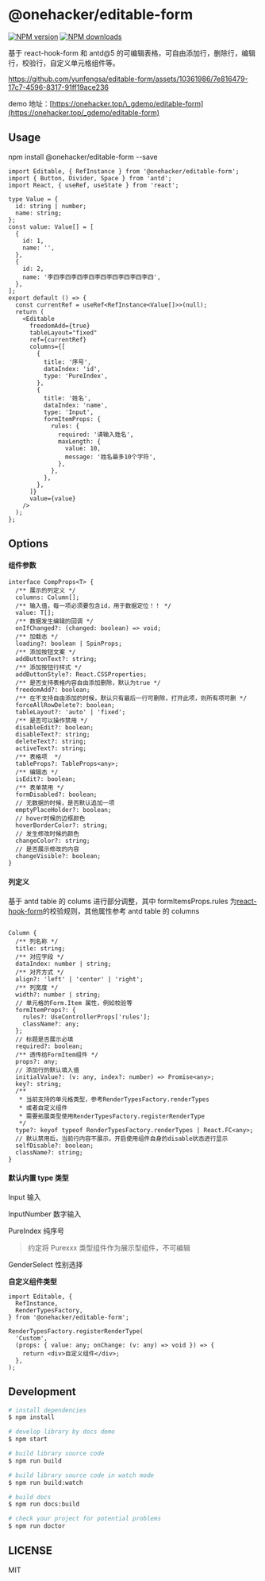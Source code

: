 # @onehacker/editable-form

[![NPM version](https://img.shields.io/npm/v/@onehacker/editable-form.svg?style=flat)](https://npmjs.org/package/@onehacker/editable-form)
[![NPM downloads](http://img.shields.io/npm/dm/@onehacker/editable-form.svg?style=flat)](https://npmjs.org/package/@onehacker/editable-form)

基于 react-hook-form 和 antd@5 的可编辑表格，可自由添加行，删除行，编辑行，校验行，自定义单元格组件等。

https://github.com/yunfengsa/editable-form/assets/10361986/7e816479-17c7-4596-8317-91ff19ace236

demo 地址：[https://onehacker.top/\_gdemo/editable-form](https://onehacker.top/_gdemo/editable-form)

## Usage

npm install @onehacker/editable-form --save

```tsx
import Editable, { RefInstance } from '@onehacker/editable-form';
import { Button, Divider, Space } from 'antd';
import React, { useRef, useState } from 'react';

type Value = {
  id: string | number;
  name: string;
};
const value: Value[] = [
  {
    id: 1,
    name: '',
  },
  {
    id: 2,
    name: '李四李四李四李四李四李四李四李四李四',
  },
];
export default () => {
  const currentRef = useRef<RefInstance<Value[]>>(null);
  return (
    <Editable
      freedomAdd={true}
      tableLayout="fixed"
      ref={currentRef}
      columns={[
        {
          title: '序号',
          dataIndex: 'id',
          type: 'PureIndex',
        },
        {
          title: '姓名',
          dataIndex: 'name',
          type: 'Input',
          formItemProps: {
            rules: {
              required: '请输入姓名',
              maxLength: {
                value: 10,
                message: '姓名最多10个字符',
              },
            },
          },
        },
      ]}
      value={value}
    />
  );
};
```

## Options

#### 组件参数

```tsx
interface CompProps<T> {
  /** 展示的列定义 */
  columns: Column[];
  /** 输入值，每一项必须要包含id，用于数据定位！！ */
  value: T[];
  /** 数据发生编辑的回调 */
  onIfChanged?: (changed: boolean) => void;
  /** 加载态 */
  loading?: boolean | SpinProps;
  /** 添加按钮文案 */
  addButtonText?: string;
  /** 添加按钮行样式 */
  addButtonStyle?: React.CSSProperties;
  /** 是否支持表格内容自由添加删除，默认为true */
  freedomAdd?: boolean;
  /** 在不支持自由添加的时候，默认只有最后一行可删除，打开此项，则所有项可删 */
  forceAllRowDelete?: boolean;
  tableLayout?: 'auto' | 'fixed';
  /** 是否可以操作禁用 */
  disableEdit?: boolean;
  disableText?: string;
  deleteText?: string;
  activeText?: string;
  /** 表格项  */
  tableProps?: TableProps<any>;
  /** 编辑态 */
  isEdit?: boolean;
  /** 表单禁用 */
  formDisabled?: boolean;
  // 无数据的时候，是否默认追加一项
  emptyPlaceHolder?: boolean;
  // hover时候的边框颜色
  hoverBorderColor?: string;
  // 发生修改时候的颜色
  changeColor?: string;
  // 是否展示修改的内容
  changeVisible?: boolean;
}
```

#### 列定义

基于 antd table 的 colums 进行部分调整，其中 formItemsProps.rules 为[react-hook-form](https://react-hook-form.com/)的校验规则，其他属性参考 antd table 的 columns

```

Column {
  /** 列名称 */
  title: string;
  /** 对应字段 */
  dataIndex: number | string;
  /** 对齐方式 */
  align?: 'left' | 'center' | 'right';
  /** 列宽度 */
  width?: number | string;
  // 单元格的Form.Item 属性，例如校验等
  formItemProps?: {
    rules?: UseControllerProps['rules'];
    className?: any;
  };
  // 标题是否展示必填
  required?: boolean;
  /** 透传给FormItem组件 */
  props?: any;
  // 添加行的默认填入值
  initialValue?: (v: any, index?: number) => Promise<any>;
  key?: string;
  /**
   * 当前支持的单元格类型，参考RenderTypesFactory.renderTypes
   * 或者自定义组件
   * 需要拓展类型使用RenderTypesFactory.registerRenderType
   */
  type?: keyof typeof RenderTypesFactory.renderTypes | React.FC<any>;
  // 默认禁用后，当前行内容不展示，开启使用组件自身的disable状态进行显示
  selfDisable?: boolean;
  className?: string;
}

```

#### 默认内置 type 类型

Input 输入

InputNumber 数字输入

PureIndex 纯序号

> 约定将 Purexxx 类型组件作为展示型组件，不可编辑

GenderSelect 性别选择

**自定义组件类型**

```tsx
import Editable, {
  RefInstance,
  RenderTypesFactory,
} from '@onehacker/editable-form';

RenderTypesFactory.registerRenderType(
  'Custom',
  (props: { value: any; onChange: (v: any) => void }) => {
    return <div>自定义组件</div>;
  },
);
```

## Development

```bash
# install dependencies
$ npm install

# develop library by docs demo
$ npm start

# build library source code
$ npm run build

# build library source code in watch mode
$ npm run build:watch

# build docs
$ npm run docs:build

# check your project for potential problems
$ npm run doctor
```

## LICENSE

MIT
